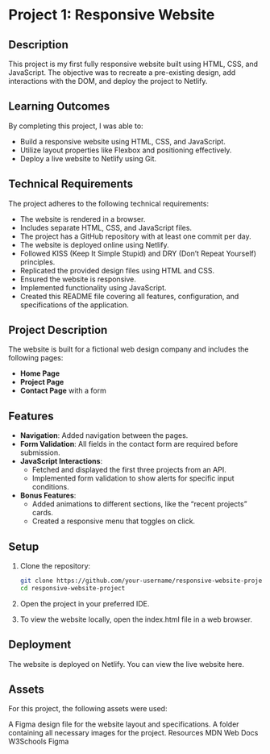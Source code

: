 # Project 1: Responsive Website

## Description

This project is my first fully responsive website built using HTML, CSS, and JavaScript. The objective was to recreate a pre-existing design, add interactions with the DOM, and deploy the project to Netlify.

## Learning Outcomes

By completing this project, I was able to:

- Build a responsive website using HTML, CSS, and JavaScript.
- Utilize layout properties like Flexbox and positioning effectively.
- Deploy a live website to Netlify using Git.

## Technical Requirements

The project adheres to the following technical requirements:

- The website is rendered in a browser.
- Includes separate HTML, CSS, and JavaScript files.
- The project has a GitHub repository with at least one commit per day.
- The website is deployed online using Netlify.
- Followed KISS (Keep It Simple Stupid) and DRY (Don’t Repeat Yourself) principles.
- Replicated the provided design files using HTML and CSS.
- Ensured the website is responsive.
- Implemented functionality using JavaScript.
- Created this README file covering all features, configuration, and specifications of the application.

## Project Description

The website is built for a fictional web design company and includes the following pages:

- **Home Page**
- **Project Page**
- **Contact Page** with a form

## Features

- **Navigation**: Added navigation between the pages.
- **Form Validation**: All fields in the contact form are required before submission.
- **JavaScript Interactions**:
  - Fetched and displayed the first three projects from an API.
  - Implemented form validation to show alerts for specific input conditions.
- **Bonus Features**:
  - Added animations to different sections, like the “recent projects” cards.
  - Created a responsive menu that toggles on click.

## Setup

1. Clone the repository:

   ```bash
   git clone https://github.com/your-username/responsive-website-project.git
   cd responsive-website-project
2. Open the project in your preferred IDE.

3. To view the website locally, open the index.html file in a web browser.

## Deployment
The website is deployed on Netlify. You can view the live website here.

## Assets
For this project, the following assets were used:

A Figma design file for the website layout and specifications.
A folder containing all necessary images for the project.
Resources
MDN Web Docs
W3Schools
Figma